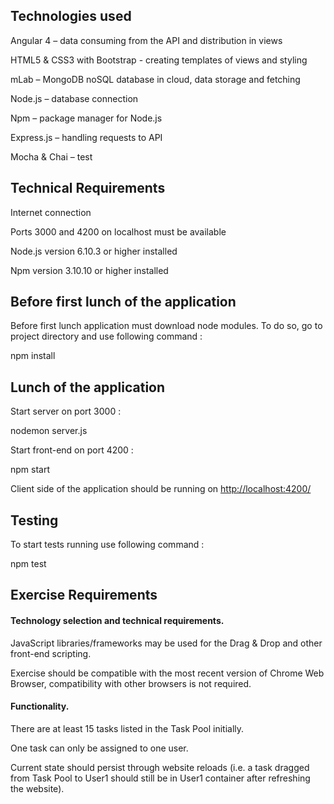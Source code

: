 
<h2>
    Technologies used
</h2>
<p>
    Angular 4 – data consuming from the API and distribution in views
</p>
<p>
    HTML5 &amp; CSS3 with Bootstrap - creating templates of views and styling
</p>
<p>
    mLab – MongoDB noSQL database in cloud, data storage and fetching
</p>
<p>
    Node.js – database connection
</p>
<p>
    Npm – package manager for Node.js
</p>
<p>
    Express.js – handling requests to API
</p>
<p>
    Mocha &amp; Chai – test
</p>
<h2>
    Technical Requirements
</h2>
<p>
    Internet connection
</p>
<p>
    Ports 3000 and 4200 on localhost must be available
</p>
<p>
    Node.js version 6.10.3 or higher installed
</p>
<p>
    Npm version 3.10.10 or higher installed
</p>
<h2>
    Before first lunch of the application
</h2>
<p>
    Before first lunch application must download node modules. To do so, go to
    project directory and use following command :
</p>
<p>
    npm install
</p>
<h2>
    Lunch of the application
</h2>
<p>
    Start server on port 3000 :
</p>
<p>
    nodemon server.js
</p>
<p>
    Start front-end on port 4200 :
</p>
<p>
    npm start
</p>
<p>
Client side of the application should be running on    <a href="http://localhost:4200/">http://localhost:4200/</a>
</p>
<h2>
    Testing
</h2>
<p>
    To start tests running use following command :
</p>
<p>
    npm test
</p>
<h2>
    Exercise Requirements
</h2>
<h4>
    Technology selection and technical requirements.
</h4>
<p>
    JavaScript libraries/frameworks may be used for the Drag &amp; Drop and
    other front-end scripting.
</p>
<p>
    Exercise should be compatible with the most recent version of Chrome Web
    Browser, compatibility with other browsers is not required.
</p>
<h4>
    Functionality.
</h4>
<p>
    There are at least 15 tasks listed in the Task Pool initially.
</p>
<p>
    One task can only be assigned to one user.
</p>
<p>
    Current state should persist through website reloads (i.e. a task dragged
    from Task Pool to User1 should still be in User1 container after refreshing
    the website).
</p>

